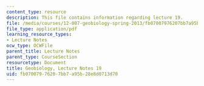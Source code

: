 ```yaml
---
content_type: resource
description: This file contains information regarding lecture 19.
file: /media/courses/12-007-geobiology-spring-2013/fb07007976207bb7a95b28e8d0713d70_MIT12_007S13_Lec19.pdf
file_type: application/pdf
learning_resource_types:
- Lecture Notes
ocw_type: OCWFile
parent_title: Lecture Notes
parent_type: CourseSection
resourcetype: Document
title: Geobiology, Lecture Notes 19
uid: fb070079-7620-7bb7-a95b-28e8d0713d70
---
```

